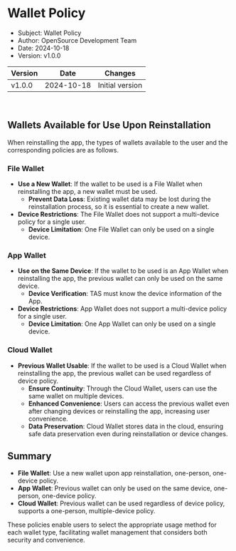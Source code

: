 # Wallet Policy

- Subject: Wallet Policy
- Author: OpenSource Development Team
- Date: 2024-10-18
- Version: v1.0.0

| Version | Date       | Changes         |
| ------- | ---------- | --------------- |
| v1.0.0  | 2024-10-18 | Initial version |

<br>

## Wallets Available for Use Upon Reinstallation

When reinstalling the app, the types of wallets available to the user and the corresponding policies are as follows.

### File Wallet
- **Use a New Wallet**: If the wallet to be used is a File Wallet when reinstalling the app, a new wallet must be used.
    - **Prevent Data Loss**: Existing wallet data may be lost during the reinstallation process, so it is essential to create a new wallet.
- **Device Restrictions**: The File Wallet does not support a multi-device policy for a single user.
    - **Device Limitation**: One File Wallet can only be used on a single device.

### App Wallet
- **Use on the Same Device**: If the wallet to be used is an App Wallet when reinstalling the app, the previous wallet can only be used on the same device.
    - **Device Verification**: TAS must know the device information of the App.
- **Device Restrictions**: App Wallet does not support a multi-device policy for a single user.
    - **Device Limitation**: One App Wallet can only be used on a single device.

### Cloud Wallet
- **Previous Wallet Usable**: If the wallet to be used is a Cloud Wallet when reinstalling the app, the previous wallet can be used regardless of device policy.
    - **Ensure Continuity**: Through the Cloud Wallet, users can use the same wallet on multiple devices.
    - **Enhanced Convenience**: Users can access the previous wallet even after changing devices or reinstalling the app, increasing user convenience.
    - **Data Preservation**: Cloud Wallet stores data in the cloud, ensuring safe data preservation even during reinstallation or device changes.

## Summary
- **File Wallet**: Use a new wallet upon app reinstallation, one-person, one-device policy.
- **App Wallet**: Previous wallet can only be used on the same device, one-person, one-device policy.
- **Cloud Wallet**: Previous wallet can be used regardless of device policy, supports a one-person, multiple-device policy.

These policies enable users to select the appropriate usage method for each wallet type, facilitating wallet management that considers both security and convenience.